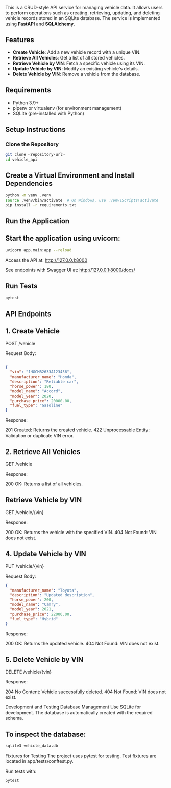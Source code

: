 This is a CRUD-style API service for managing vehicle data. It allows users to perform operations such as creating, retrieving, updating, and deleting vehicle records stored in an SQLite database. The service is implemented using **FastAPI** and **SQLAlchemy**.

## Features
- **Create Vehicle**: Add a new vehicle record with a unique VIN.
- **Retrieve All Vehicles**: Get a list of all stored vehicles.
- **Retrieve Vehicle by VIN**: Fetch a specific vehicle using its VIN.
- **Update Vehicle by VIN**: Modify an existing vehicle's details.
- **Delete Vehicle by VIN**: Remove a vehicle from the database.

## Requirements
- Python 3.9+
- pipenv or virtualenv (for environment management)
- SQLite (pre-installed with Python)

## Setup Instructions

### Clone the Repository
```bash
git clone <repository-url>
cd vehicle_api
```
## Create a Virtual Environment and Install Dependencies
```bash
python -m venv .venv
source .venv/bin/activate  # On Windows, use .venv\Scripts\activate
pip install -r requirements.txt
```
## Run the Application
## Start the application using uvicorn:
```bash
uvicorn app.main:app --reload
```
Access the API at: http://127.0.0.1:8000

See endpoints with Swagger UI at: http://127.0.0.1:8000/docs/

## Run Tests
```bash
pytest
```
## API Endpoints
## 1. Create Vehicle

POST /vehicle

Request Body:

```json

{
  "vin": "1HGCM82633A123456",
  "manufacturer_name": "Honda",
  "description": "Reliable car",
  "horse_power": 180,
  "model_name": "Accord",
  "model_year": 2020,
  "purchase_price": 20000.00,
  "fuel_type": "Gasoline"
}
```

Response:

201 Created: Returns the created vehicle.
422 Unprocessable Entity: Validation or duplicate VIN error.

## 2. Retrieve All Vehicles

GET /vehicle

Response:

200 OK: Returns a list of all vehicles.

## Retrieve Vehicle by VIN
GET /vehicle/{vin}

Response:

200 OK: Returns the vehicle with the specified VIN.
404 Not Found: VIN does not exist.

## 4. Update Vehicle by VIN
PUT /vehicle/{vin}

Request Body:

```json
{
  "manufacturer_name": "Toyota",
  "description": "Updated description",
  "horse_power": 200,
  "model_name": "Camry",
  "model_year": 2021,
  "purchase_price": 22000.00,
  "fuel_type": "Hybrid"
}
```

Response:

200 OK: Returns the updated vehicle.
404 Not Found: VIN does not exist.


## 5. Delete Vehicle by VIN
DELETE /vehicle/{vin}

Response:

204 No Content: Vehicle successfully deleted.
404 Not Found: VIN does not exist.

Development and Testing
Database Management
Use SQLite for development. The database is automatically created with the required schema.

## To inspect the database:

```bash
sqlite3 vehicle_data.db
```
Fixtures for Testing
The project uses pytest for testing. Test fixtures are located in app/tests/conftest.py.

Run tests with:

```bash
pytest
```
